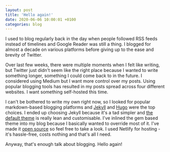```yaml
---
layout: post
title: 'Hello again!'
date: 2020-06-06 10:00:01 +0100
categories: blog
---
```


I used to blog regularly back in the day when people followed RSS feeds instead of timelines and Google Reader was still a thing. I blogged for almost a decade on various platforms before giving up to the ease and brevity of Twitter.

Over last few weeks, there were multiple moments when I felt like writing, but Twitter just didn't seem like the right place because I wanted to write something longer, something I could come back to in the future. I considered using Medium but I want more control over my posts. Using popular blogging tools has resulted in my posts spread across four different websites. I want something self-hosted this time.

I can't be bothered to write my own right now, so I looked for popular markdown-based blogging platforms and [Jekyll](https://jekyllrb.com/) and [Hugo](https://gohugo.io/) were the top choices. I ended up choosing Jekyll because it's a tad simpler and [the default theme](https://github.com/jekyll/minima) is really lean and customisable. I've inlined the gem based theme into my blog because I basically wanted to override most of it. I've made it [open source](https://github.com/chiraggupta/ChiragGupta.com) so feel free to take a look. I used Netlify for hosting - it's hassle-free, costs nothing and that's all I need.

Anyway, that's enough talk about blogging. Hello again!
